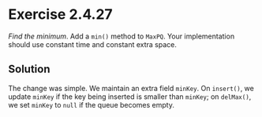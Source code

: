 # Exercise 2.4.27

*Find the minimum*. Add a `min()` method to `MaxPQ`. Your implementation
should use constant time and constant extra space.

## Solution

The change was simple. We maintain an extra field `minKey`. On `insert()`,
we update `minKey` if the key being inserted is smaller than `minKey`;
on `delMax()`, we set `minKey` to `null` if the queue becomes empty.
